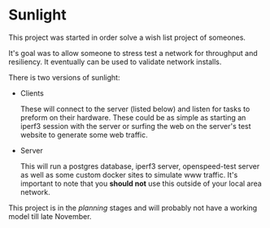 # Sunlight

This project was started in order solve a wish list project of someones. 

It's goal was to allow someone to stress test a network for throughput and resiliency. It eventually can be used to validate network installs.

There is two versions of sunlight:

- Clients
    
    These will connect to the server (listed below) and listen for tasks to preform on their hardware. These could be as simple as starting an iperf3 session with the server or surfing the web on the server's test website to generate some web traffic.

- Server
    
    This will run a postgres database, iperf3 server, openspeed-test server as well as some custom docker sites to simulate www traffic. It's important to note that you **should not** use this outside of your local area network.

This project is in the *planning* stages and will probably not have a working model till late November.


